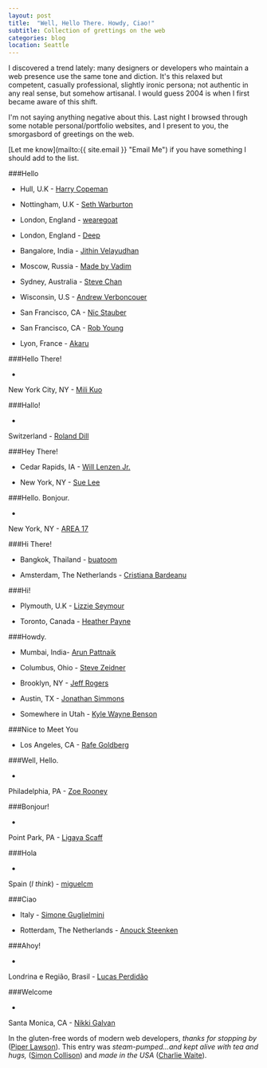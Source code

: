 ```yaml
---
layout: post
title:  "Well, Hello There. Howdy, Ciao!"
subtitle: Collection of grettings on the web
categories: blog
location: Seattle
---
```



I discovered a trend lately: many designers or developers who maintain a web presence use the same tone and diction. It's this relaxed but competent, casually professional, slightly ironic persona; not authentic in any real sense, but somehow artisanal. I would guess 2004 is when I first became aware of this shift.

I'm not saying anything negative about this. Last night I browsed through some notable personal/portfolio websites, and I present to you, the smorgasbord of greetings on the web.

[Let me know](mailto:{{ site.email }} "Email Me") if you have something I should add to the list.


###Hello


* Hull, U.K - [Harry Copeman](//harrycopeman.com)

* Nottingham, U.K - [Seth Warburton](//internet-inspired.com)

* London, England - [wearegoat](//wearegoat.com)

* London, England - [Deep](//www.deep.co.uk)

* Bangalore, India - [Jithin Velayudhan](//iamjithin.me)

* Moscow, Russia - [Made by Vadim](//madebyvadim.com)

* Sydney, Australia - [Steve Chan](//www.chanified.com)

* Wisconsin, U.S - [Andrew Verboncouer](//www.averbs.com)

* San Francisco, CA - [Nic Stauber](//nicstauber.com)

* San Francisco, CA - [Rob Young](//www.eisforeffort.com)

* Lyon, France - [Akaru](//www.akaru.fr)


###Hello There!


* 
New York City, NY - [Mili Kuo](//milikuo.com)



###Hallo!

* 
Switzerland - [Roland Dill](//www.rolanddill.com)


###Hey There!

* Cedar Rapids, IA - [Will Lenzen Jr.](//willlenzenjr.com/about-will)

* New York, NY - [Sue Lee](//itssue.com)

###Hello. Bonjour.

* 
New York, NY - [AREA 17](//www.area17.com)

###Hi There!

* Bangkok, Thailand - [buatoom](//buatoom.com)

* Amsterdam, The Netherlands - [Cristiana Bardeanu](//84colors.com)

###Hi!

* Plymouth, U.K - [Lizzie Seymour](//lizz.es)

* Toronto, Canada - [Heather Payne](//heatherpayne.ca)

###Howdy.

* Mumbai, India- [Arun Pattnaik](//arunpattnaik.com)

* Columbus, Ohio - [Steve Zeidner](//stevezeidner.com/about)

* Brooklyn, NY - [Jeff Rogers](//howdyjeff.com/about)

* Austin, TX - [Jonathan Simmons](//www.jonathanpsimmons.com)

* Somewhere in Utah - [Kyle Wayne Benson](//kylewaynebenson.com)


###Nice to Meet You

* Los Angeles, CA - [Rafe Goldberg](//rafegoldberg.com)

###Well, Hello.

* 
Philadelphia, PA - [Zoe Rooney](//zoerooney.com)

###Bonjour!

* 
Point Park, PA - [Ligaya Scaff](//ligayascaff.com)

###Hola

* 
Spain (*I think*) - [miguelcm](//www.miguelcm.com/about)

###Ciao

* Italy - [Simone Guglielmini](//iwantobeafootballplayer.com)

* Rotterdam, The Netherlands - [Anouck Steenken](//anoucksteenken.com)

###Ahoy!

* 
Londrina e Região, Brasil - [Lucas Perdidão](//perdidao.net)

###Welcome

* 
Santa Monica, CA - [Nikki Galvan](//www.thecreativepm.com)


In the gluten-free words of modern web developers, *thanks for stopping by* ([Piper Lawson](//piperlawson.com)). This entry was *steam-pumped...and kept alive with tea and hugs,* ([Simon Collison](//colly.com)) and *made in the USA* ([Charlie Waite](//www.charliewaite.me)).
